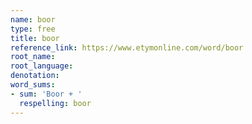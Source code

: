 ```yaml
---
name: boor
type: free
title: boor
reference_link: https://www.etymonline.com/word/boor
root_name: 
root_language: 
denotation: 
word_sums:
- sum: 'Boor + '
  respelling: boor
---
```


